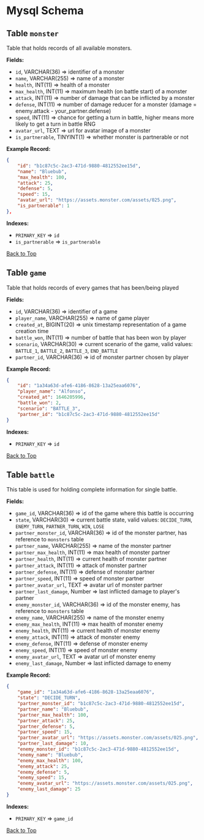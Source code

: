 # Mysql Schema

## Table `monster`

Table that holds records of all available monsters.

**Fields:**

- `id`, VARCHAR(36) => identifier of a monster
- `name`, VARCHAR(255) => name of a monster
- `health`, INT(11) => health of a monster
- `max_health`, INT(11) => maximum health (on battle start) of a monster
- `attack`, INT(11) => number of damage that can be inflicted by a monster
- `defense`, INT(11) => number of damage reducer for a monster (damage = enemy.attack - your_partner.defense)
- `speed`, INT(11) => chance for getting a turn in battle, higher means more likely to get a turn in battle RNG
- `avatar_url`, TEXT => url for avatar image of a monster
- `is_partnerable`, TINYINT(1) => whether monster is partnerable or not

**Example Record:**

```json
{
    "id": "b1c87c5c-2ac3-471d-9880-4812552ee15d",
    "name": "Bluebub",
    "max_health": 100,
    "attack": 25,
    "defense": 5,
    "speed": 15,
    "avatar_url": "https://assets.monster.com/assets/025.png",
    "is_partnerable": 1
},
```

**Indexes:**

- `PRIMARY_KEY` => `id`
- `is_partnerable` => `is_partnerable`

[Back to Top](#mysql-schema)

## Table `game`

Table that holds records of every games that has been/being played

**Fields:**

- `id`, VARCHAR(36) => identifier of a game
- `player_name`, VARCHAR(255) => name of game player
- `created_at`, BIGINT(20) => unix timestamp representation of a game creation time
- `battle_won`, INT(11) => number of battle that has been won by player
- `scenario`, VARCHAR(30) => current scenario of the game, valid values: `BATTLE_1`, `BATTLE_2`, `BATTLE_3`, `END_BATTLE`
- `partner_id`, VARCHAR(36) => id of monster partner chosen by player

**Example Record:**

```json
{
    "id": "1a34a63d-afe6-4186-8628-13a25eaa6076",
    "player_name": "Alfonso",
    "created_at": 1646205996,
    "battle_won": 2,
    "scenario": "BATTLE_3",
    "partner_id": "b1c87c5c-2ac3-471d-9880-4812552ee15d"
}
```

**Indexes:**

- `PRIMARY_KEY` => `id`

[Back to Top](#mysql-schema)

## Table `battle`

This table is used for holding complete information for single battle.

**Fields:**

- `game_id`, VARCHAR(36) => id of the game where this battle is occurring
- `state`, VARCHAR(30) => current battle state, valid values: `DECIDE_TURN`, `ENEMY_TURN`, `PARTNER_TURN`, `WIN`, `LOSE`
- `partner_monster_id`, VARCHAR(36) => id of the monster partner, has reference to `monsters` table
- `partner_name`, VARCHAR(255) => name of the monster partner
- `partner_max_health`, INT(11) => max health of monster partner
- `partner_health`, INT(11) => current health of monster partner
- `partner_attack`, INT(11) => attack of monster partner
- `partner_defense`, INT(11) => defense of monster partner
- `partner_speed`, INT(11) => speed of monster partner
- `partner_avatar_url`, TEXT => avatar url of monster partner
- `partner_last_damage`, Number => last inflicted damage to player's partner
- `enemy_monster_id`, VARCHAR(36) => id of the monster enemy, has reference to `monsters` table
- `enemy_name`, VARCHAR(255) => name of the monster enemy
- `enemy_max_health`, INT(11) => max health of monster enemy
- `enemy_health`, INT(11) => current health of monster enemy
- `enemy_attack`, INT(11) => attack of monster enemy
- `enemy_defense`, INT(11) => defense of monster enemy
- `enemy_speed`, INT(11) => speed of monster enemy
- `enemy_avatar_url`, TEXT => avatar url of monster enemy
- `enemy_last_damage`, Number => last inflicted damage to enemy

**Example Record:**

```json
{
    "game_id": "1a34a63d-afe6-4186-8628-13a25eaa6076",
    "state": "DECIDE_TURN",
    "partner_monster_id": "b1c87c5c-2ac3-471d-9880-4812552ee15d",
    "partner_name": "Bluebub",
    "partner_max_health": 100,
    "partner_attack": 25,
    "partner_defense": 5,
    "partner_speed": 15,
    "partner_avatar_url": "https://assets.monster.com/assets/025.png",
    "partner_last_damage": 10,
    "enemy_monster_id": "b1c87c5c-2ac3-471d-9880-4812552ee15d",
    "enemy_name": "Bluebub",
    "enemy_max_health": 100,
    "enemy_attack": 25,
    "enemy_defense": 5,
    "enemy_speed": 15,
    "enemy_avatar_url": "https://assets.monster.com/assets/025.png",
    "enemy_last_damage": 25
}
```

**Indexes:**

- `PRIMARY_KEY` => `game_id`

[Back to Top](#mysql-schema)